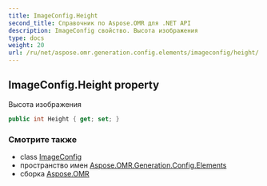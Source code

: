 ```yaml
---
title: ImageConfig.Height
second_title: Справочник по Aspose.OMR для .NET API
description: ImageConfig свойство. Высота изображения
type: docs
weight: 20
url: /ru/net/aspose.omr.generation.config.elements/imageconfig/height/
---
```

## ImageConfig.Height property

Высота изображения

```csharp
public int Height { get; set; }
```

### Смотрите также

* class [ImageConfig](../)
* пространство имен [Aspose.OMR.Generation.Config.Elements](../../imageconfig/)
* сборка [Aspose.OMR](../../../)



